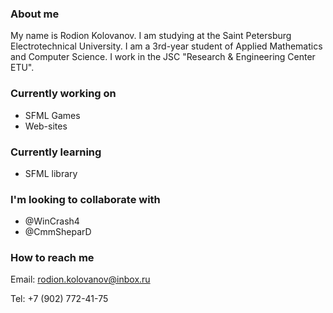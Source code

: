 ### About me

My name is Rodion Kolovanov. I am studying at the Saint Petersburg Electrotechnical University. I am a 3rd-year student of Applied Mathematics and Computer Science. I work in the JSC "Research & Engineering Center ETU".

### Currently working on

- SFML Games
- Web-sites

### Currently learning

- SFML library

### I'm looking to collaborate with

- @WinCrash4
- @CmmSheparD

### How to reach me

Email: rodion.kolovanov@inbox.ru

Tel: +7 (902) 772-41-75

<!--
**TheLifes08/TheLifes08** is a ✨ _special_ ✨ repository because its `README.md` (this file) appears on your GitHub profile.

Here are some ideas to get you started:

- 🔭 I’m currently working on ...
- 🌱 I’m currently learning ...
- 👯 I’m looking to collaborate on ...
- 🤔 I’m looking for help with ...
- 💬 Ask me about ...
- 📫 How to reach me: ...
- 😄 Pronouns: ...
- ⚡ Fun fact: ...
-->
